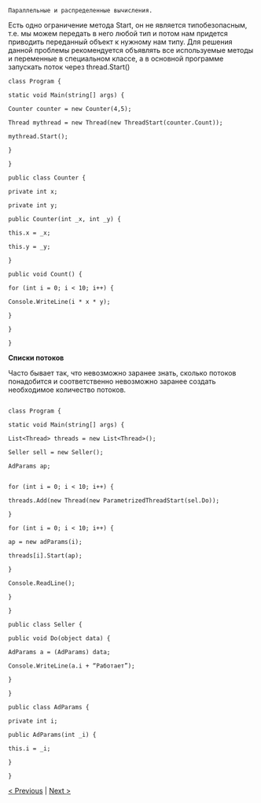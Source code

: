 ```
Параллельные и распределенные вычисления.
```
Есть одно ограничение метода Start, он не является типобезопасным, т.е. мы можем передать в
него любой тип и потом нам придется приводить переданный объект к нужному нам типу. Для
решения данной проблемы рекомендуется объявлять все используемые методы и переменные в
специальном классе, а в основной программе запускать поток через thread.Start()

```
class Program {

static void Main(string[] args) {

Counter counter = new Counter(4,5);

Thread mythread = new Thread(new ThreadStart(counter.Count));

mythread.Start();

}

}

public class Counter {

private int x;

private int y;

public Counter(int _x, int _y) {

this.x = _x;

this.y = _y;

}

public void Count() {

for (int i = 0; i < 10; i++) {

Console.WriteLine(i * x * y);

}

}

}
```

**Списки потоков**

Часто бывает так, что невозможно заранее знать, сколько потоков понадобится и соответственно
невозможно заранее создать необходимое количество потоков.
```

class Program {

static void Main(string[] args) {

List<Thread> threads = new List<Thread>();

Seller sell = new Seller();

AdParams ap;


for (int i = 0; i < 10; i++) {

threads.Add(new Thread(new ParametrizedThreadStart(sel.Do));

}

for (int i = 0; i < 10; i++) {

ap = new adParams(i);

threads[i].Start(ap);

}

Console.ReadLine();

}

}

public class Seller {

public void Do(object data) {

AdParams a = (AdParams) data;

Console.WriteLine(a.i + “Работает”);

}

}

public class AdParams {

private int i;

public AdParams(int _i) {

this.i = _i;

}

}
```

[< Previous](4.md) | [Next >](6.md)